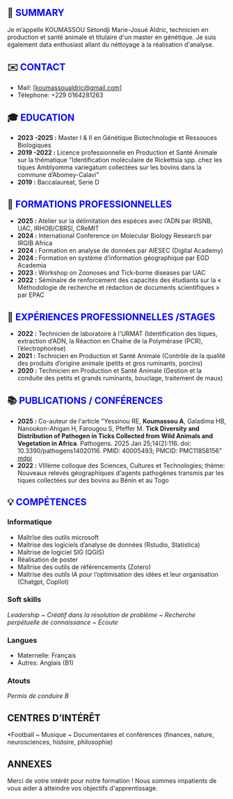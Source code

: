 ## 🧑 <span style="color: blue;">SUMMARY</span>
Je m’appelle KOUMASSOU Sètondji Marie-Josué Aldric, technicien en production et santé animale et titulaire d'un master en génétique. Je suis également data enthusiast allant du néttoyage à la réalisation d'analyse.
## ✉️ <span style="color: blue;">CONTACT</span>
- Mail: [koumassoualdric@gmail.com]
- Télephone: +229 0164281263
## 🎓 <span style="color: blue;">EDUCATION</span>
- **2023 -2025 :** Master I & II en Génétique Biotechnologie et Ressouces Biologiques
- **2019 -2022 :** Licence professionnelle en Production et Santé Animale sur la thématique "Identification moléculaire de Rickettsia spp. chez les tiques Amblyomma variegatum collectées sur les bovins dans la commune d’Abomey-Calavi"
- **2019 :** Baccalaureat, Serie D 
## 💼 <span style="color: blue;">FORMATIONS PROFESSIONNELLES</span>
- **2025 :** Atelier sur la délimitation des espèces avec l’ADN par IRSNB, UAC, IRHOB/CBRSI, CReMIT
- **2024 :** International Conference on Molecular Biology Research par IRGIB Africa
- **2024 :** Formation en analyse de données  par AIESEC (Digital Academy)
- **2024 :** Formation en système d’information géographique  par EGD Academia
- **2023 :** Workshop on Zoonoses and Tick-borne diseases  par UAC
- **2022 :** Séminaire de renforcement des capacités des étudiants sur la « Méthodologie de recherche et rédaction de documents scientifiques »  par EPAC
## 🔧 <span style="color: blue;">EXPÉRIENCES PROFESSIONNELLES /STAGES</span>
- **2022 :** Technicien  de laboratoire à l'URMAT (Identification des tiques, extraction d’ADN, la Réaction en Chaîne de la Polymérase (PCR), l’électrophorèse)
- **2021 :** Technicien en Production et Santé Animale (Contrôle de la qualité des produits d’origine animale (petits et gros ruminants, porcins)
- **2020 :** Technicien en Production et Santé Animale (Gestion et la conduite des petits et grands ruminants, bouclage, traitement de maux)
## 📚 <span style="color: blue;">PUBLICATIONS / CONFÉRENCES</span>
- **2025 :** Co-auteur de l'article "Yessinou RE, **Koumassou A**, Galadima HB, Nanoukon-Ahigan H, Farougou S, Pfeffer M. **Tick Diversity and Distribution of Pathogen in Ticks Collected from Wild Animals and Vegetation in Africa**. Pathogens. 2025 Jan 25;14(2):116. doi: 10.3390/pathogens14020116. PMID: 40005493; PMCID: PMC11858156" [mdpi](https://www.mdpi.com/2076-0817/14/2/116)
- **2022 :** VIIIème colloque des Sciences, Cultures et Technologies; thème: Nouveaux relevés géographiques d'agents pathogènes transmis par les tiques collectées sur des bovins au Bénin et au Togo
## 💡 <span style="color: blue;">COMPÉTENCES</span>
### Informatique
- Maîtrîse des outils microsoft
- Maîtrise des logiciels d’analyse de données (Rstudio, Statistica)
- Maîtrise de logiciel SIG (QGIS)
- Réalisation de poster
- Maîtrise des outils de référencements (Zotero)
- Maîtrise des outils IA pour l’optimisation des idées et leur organisation (Chatgpt, Copilot)
### Soft skills
*Leadership ~ Créatif dans la résolution de problème ~ Recherche perpétuelle de connaissance ~ Écoute*
### Langues
- Maternelle: Français
- Autres: Anglais (B1)
### Atouts
*Permis de conduire B*
## CENTRES D’INTÉRÊT
*Football ~ Musique ~ Documentaires et conférences (finances, nature, neurosciences, histoire, philosophie)
## ANNEXES


Merci de votre intérêt pour notre formation ! Nous sommes impatients de vous aider à atteindre vos objectifs d'apprentissage.
